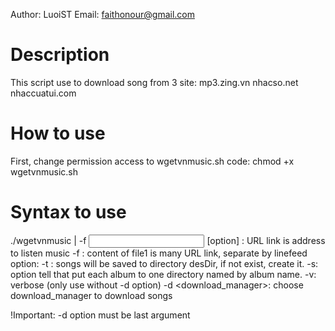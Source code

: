 Author: LuoiST
Email: faithonour@gmail.com

# Description
This script use to download song from 3 site:
mp3.zing.vn
nhacso.net
nhaccuatui.com

# How to use
First, change permission access to wgetvnmusic.sh
code: chmod +x wgetvnmusic.sh

# Syntax to use
./wgetvnmusic <URL link> | -f <input file has link> [option]
: URL link is address to listen music
-f <file1>: content of file1 is many URL link, separate by linefeed
option:
-t <desDir>: songs will be saved to directory desDir, if not exist, create it.
-s: option tell that put each album to one directory named by album name.
-v: verbose (only use without -d option)
-d <download_manager>: choose download_manager to download songs

!Important: -d option must be last argument